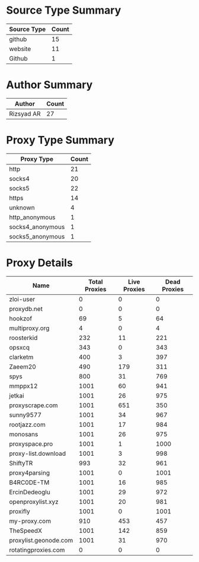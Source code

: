 # Source Type Summary

| Source Type | Count |
|-------------|-------|
| github | 15 |
| website | 11 |
| Github | 1 |


# Author Summary

| Author | Count |
|--------|-------|
| Rizsyad AR | 27 |


# Proxy Type Summary

| Proxy Type | Count |
|------------|-------|
| http | 21 |
| socks4 | 20 |
| socks5 | 22 |
| https | 14 |
| unknown | 4 |
| http_anonymous | 1 |
| socks4_anonymous | 1 |
| socks5_anonymous | 1 |


# Proxy Details

| Name | Total Proxies | Live Proxies | Dead Proxies |
|------|---------------|--------------|---------------|
| zloi-user | 0 | 0 | 0 |
| proxydb.net | 0 | 0 | 0 |
| hookzof | 69 | 5 | 64 |
| multiproxy.org | 4 | 0 | 4 |
| roosterkid | 232 | 11 | 221 |
| opsxcq | 343 | 0 | 343 |
| clarketm | 400 | 3 | 397 |
| Zaeem20 | 490 | 179 | 311 |
| spys | 800 | 31 | 769 |
| mmppx12 | 1001 | 60 | 941 |
| jetkai | 1001 | 26 | 975 |
| proxyscrape.com | 1001 | 651 | 350 |
| sunny9577 | 1001 | 34 | 967 |
| rootjazz.com | 1001 | 17 | 984 |
| monosans | 1001 | 26 | 975 |
| proxyspace.pro | 1001 | 1 | 1000 |
| proxy-list.download | 1001 | 3 | 998 |
| ShiftyTR | 993 | 32 | 961 |
| proxy4parsing | 1001 | 0 | 1001 |
| B4RC0DE-TM | 1001 | 16 | 985 |
| ErcinDedeoglu | 1001 | 29 | 972 |
| openproxylist.xyz | 1001 | 20 | 981 |
| proxifly | 1001 | 0 | 1001 |
| my-proxy.com | 910 | 453 | 457 |
| TheSpeedX | 1001 | 142 | 859 |
| proxylist.geonode.com | 1001 | 31 | 970 |
| rotatingproxies.com | 0 | 0 | 0 |
